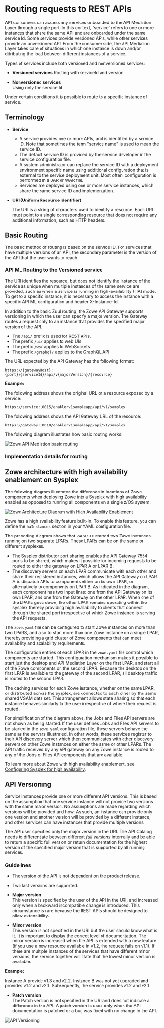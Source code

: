 # Routing requests to REST APIs

API consumers can access any services onboarded to the API Mediation Layer through a single port. In this context, 'service' refers to one or more instances that share the same API and are onboarded under the same service Id. Some services provide versioned APIs, while other services provide an unversioned API. From the consumer side, the API Mediation Layer takes care of situations in which one instance is down and/or ditributing the load between different instances of a service. 

Types of services include both versioned and nonversioned services:

* **Versioned services**
Routing with serviceId and version

* **Nonversioned services**  
Using only the service Id

Under certain conditions it is possible to route to a specific instance of service.

## Terminology

* **Service**

  * A service provides one or more APIs, and is identified by a service ID. Note that sometimes the term "service name" is used to mean the service ID.  
  * The default service ID is provided by the service developer in the service configuration file.  
  * A system administrator can replace the service ID with a deployment environment specific name using additional configuration that is external to the service deployment unit. Most often, configuration is performed in a JAR or WAR file.  
  * Services are deployed using one or more service instances, which share the same service ID and implementation.

* **URI (Uniform Resource Identifier)**

  The URI is a string of characters used to identify a resource. Each URI must point to a single corresponding resource that does not require any additional information, such as HTTP headers.

## Basic Routing

The basic method of routing is based on the service ID. For services that have multiple versions of an API, the secondary parameter is the version of the API that the user wants to reach. 

### API ML Routing to the Versioned service

The URI identifies the resource, but does not identify the instance of the service as unique when multiple instances of the same service are provided, such as when a service is running in high-availability (HA) mode. To get to a specific instance, it is necessary to access the instance with a specific API ML configuration and header X-Instance-Id.

In addition to the basic Zuul routing, the Zowe API Gateway supports versioning in which the user can specify a major version. The Gateway routes a request only to an instance that provides the specified major version of the API.

* The `/api/` prefix is used for REST APIs.
* The prefix `/ui/` applies to web UIs
* The prefix `/ws/` applies to WebSockets
* The prefix `/graphql/` applies to the GraphQL API

The URL expected by the API Gateway has the following format:

`https://{gatewayHost}:{port}/{serviceId}/api/v{majorVersion}/{resource}`

**Example:**

The following address shows the original URL of a resource exposed by a service:

```
https://service:10015/enablerv1sampleapp/api/v1/samples
```

The following address shows the API Gateway URL of the resource:

```
https://gateway:10010/enablerv1sampleapp/api/v1/samples
```

The following diagram illustrates how basic routing works:

![Zowe API Mediation basic routing](../../images/api-mediation/Basic-Routing.png)

### Implementation details for routing


## Zowe architecture with high availability enablement on Sysplex

The following diagram illustrates the difference in locations of Zowe components when deploying Zowe into a Sysplex with high availability enabled as opposed to running all components on a single z/OS system.  

![Zowe Architecture Diagram with High Availability Enablement](../../images/common/zowe-architecture-lpar.png)

Zowe has a high availability feature built-in. To enable this feature, you can define the `haInstances` section in your YAML configuration file.

The preceding diagram shows that `ZWESLSTC` started two Zowe instances running on two separate LPARs. These LPARs can be on the same or different sysplexes.  

- The Sysplex distributor port sharing enables the API Gateway 7554 ports to be shared, which makes it possible for  incoming requests to be routed to either the gateway on LPAR A or LPAR B.
- The discovery servers on each LPAR communicate with each other and share their registered instances, which allows the API Gateway on LPAR A to dispatch APIs to components either on its own LPAR, or alternatively to components on LPAR B. As indicated in the diagram, each component has two input lines: one from the API Gateway on its own LPAR, and one from the Gateway on the other LPAR. When one of the LPARs goes down, the other LPAR remains operating within the sysplex thereby providing high availability to clients that connect through the shared port irrespective of which Zowe instance is serving the API requests.

The `zowe.yaml` file can be configured to start Zowe instances on more than two LPARS, and also to start more than one Zowe instance on a single LPAR, thereby providing a grid cluster of Zowe components that can meet availability and scalability requirements.  

The configuration entries of each LPAR in the `zowe.yaml` file control which components are started. This configuration mechanism makes it possible to start just the desktop and API Mediation Layer on the first LPAR, and start all of the Zowe components on the second LPAR. Because the desktop on the first LPAR is available to the gateway of the second LPAR, all desktop traffic is routed to the second LPAR.  

The caching services for each Zowe instance, whether on the same LPAR, or distributed across the sysplex, are connected to each other by the same shared VSAM data set. This arrangement allows state sharing so that each instance behaves similarly to the user irrespective of where their request is routed.  

For simplification of the diagram above, the Jobs and Files API servers are not shown as being started. If the user defines Jobs and Files API servers to be started in the `zowe.yaml` configuration file, these servers behave the same as the servers illustrated. In other words, these services register to their API discovery server which then communicates with other discovery servers on other Zowe instances on either the same or other LPARs. The API traffic received by any API gateway on any Zowe instance is routed to any of the Jobs or Files API components that are available.  

To learn more about Zowe with high availability enablement, see [Configuring Sysplex for high availability](../user-guide/configure-sysplex.md).

## API Versioning

Service instances provide one or more different API versions. This is based on the  assumption that one service instance will not provide two versions with the same major version. No assumptions are made regarding which versions will be provided and how. As such, an instance can provide only one version and another
version will be provided by a different instance, and other services can have instances that provide multiple versions.

The API user specifies only the major version in the URI. The API Catalog needs to differentiate between different _full versions_ internally and be able to return a specific full version or return documentation for the highest version of the specified major version that is supported by all running services.

### Guidelines

- The version of the API is not dependent on the product release.

- Two last versions are supported.

 - **Major version**  
 This version is specified by the user of the API in the URI, and increased only when a backward incompatible change is introduced. This circumstance is rare because the REST APIs should be designed to allow extensibility.

 - **Minor version**  
 This version is not specified in the URI but the user should know what is it. It is important to display the correct level of documentation. The minor version is increased when the API is extended with a new feature (if you use a new resource available in v1.2, the request fails on v1.1). If there are multiple instances of the services that have different minor versions, the service together will state that the lowest minor version is available.
 
 **Example:**
 
 Instance A provide v1.3 and v2.2. Instance B was not yet upgraded and provides v1.2 and v2.1. Subsequently, the service provides v1.2 and v2.1.

 - **Patch version**  
 The Patch version is not specified in the URI and does not indicate a difference in the API. A patch version is used only when the API documentation is patched or a bug was fixed with no change in the API.

 ![API Versioning](../../images/api-mediation/API-Versioning.png)
